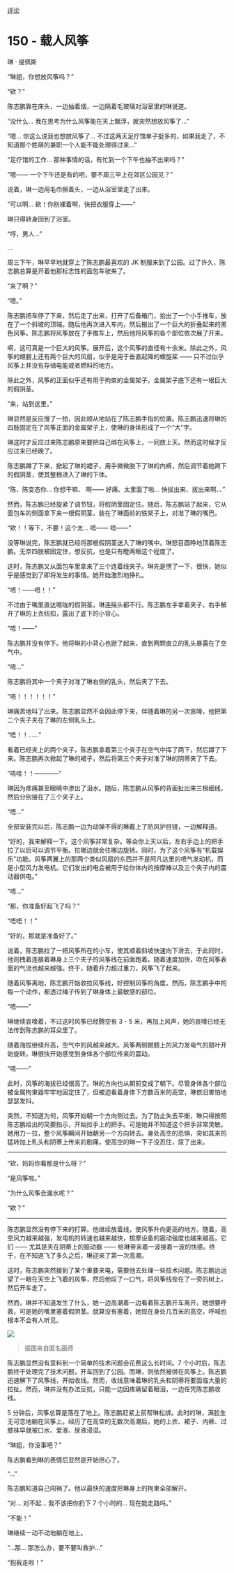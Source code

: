 [评论](https://github.com/SCLeoX/Wearable-Technology/issues/58)

# 150 - 载人风筝
琳 · 缇佩斯

“琳姐，你想放风筝吗？”

“欸？”

陈志鹏靠在床头，一边抽着烟，一边隔着毛玻璃对浴室里的琳说道。

“没什么... 我在思考为什么风筝能在天上飘浮，就突然想放风筝了...”

“嗯... 你这么说我也想放风筝了... 不过这两天足疗馆单子挺多的，如果我走了，不知道那个姓萌的兼职一个人能不能处理得过来...”

“足疗馆的工作... 那种事情的话，有忙到一个下午也抽不出来吗？”

“嗯—— 一个下午还是有的吧，要不周三早上在郊区公园见？”

说着，琳一边用毛巾擦着头，一边从浴室里走了出来。

“可以啊... 欸！你别裸着啊，快把衣服穿上——”

琳只得转身回到了浴室。

“哼，男人...”

...

周三下午，琳早早地就穿上了陈志鹏最喜欢的 JK 制服来到了公园。过了许久，陈志鹏总算是开着他那标志性的面包车驶来了。

“来了啊？”

“嗯。”

陈志鹏把车停了下来，然后走了出来，打开了后备箱门，抬出了一个小手推车，放在了一个斜坡的顶端。随后他再次进入车内，然后搬出了一个巨大的折叠起来的黑色风筝。陈志鹏将风筝放在了手推车上，然后他将风筝的各个部位依次展了开来。

嗬，这可真是一个巨大的风筝。展开后，这个风筝的直径有十余米。除此之外，风筝的翅膀上还有两个巨大的风扇，似乎是用于垂直起降的螺旋桨 —— 只不过似乎风筝上并没有存储电能或者燃料的地方。

除此之外，风筝的正面似乎还有用于拘束的金属架子。金属架子底下还有一根巨大的假阴茎。

“来，站到这里。”

琳显然是反应慢了一拍，因此顺从地站在了陈志鹏手指的位置。陈志鹏迅速将琳的四肢固定在了风筝正面的金属架子上，使琳的身体形成了一个“大”字。

琳这时才反应过来陈志鹏原来要把自己绑在风筝上，一同放上天。然而这时候才反应过来已经晚了。

陈志鹏蹲了下来，掀起了琳的裙子，用手微微脱下了琳的内裤，然后调节着她跨下的假阴茎，使其整根进入了琳的下体。

“陈、陈变态你... 你想干嘛、 啊—— 好痛、太里面了啦... 快拔出来、拔出来啊、、”

然而，陈志鹏已经旋紧了调节钮，将假阴茎固定住。随后，陈志鹏站了起来，它从面包车的侧面拿下来一根假阴茎，装在了琳面前的铁架子上，对准了琳的嘴巴。

“欸！！等下，不要！这个太... 唔—— 唔——”

没等琳说完，陈志鹏就已经将那根假阴茎送入了琳的嘴中。琳怒目圆睁地顶着陈志鹏。无奈四肢被固定住，想反抗，也是只有瞪两眼这个程度了。

这时，陈志鹏又从面包车里拿来了三个连着线夹子。琳先是愣了一下，很快，她似乎是感觉到了即将发生的事情。她开始激烈地挣扎。

“唔！——唔！！”

不过由于嘴里直达喉咙的假阴茎，琳连摇头都不行。陈志鹏左手拿着夹子，右手解开了琳的上衣纽扣，露出了底下的小背心。

“唔！——”

陈志鹏并没有停下。他将琳的小背心也掀了起来，直到两颗直立的乳头暴露在了空气中。

“唔...”

陈志鹏将其中一个夹子对准了琳右侧的乳头，然后夹了下去。

“唔！！！！！！”

琳痛苦地叫了出来。陈志鹏显然不会因此停下来，伴随着琳的另一次哀嚎，他把第二个夹子夹在了琳的左侧乳头上。

“唔！！......”

看着已经夹上的两个夹子，陈志鹏拿着第三个夹子在空气中挥了两下，然后蹲了下来。陈志鹏再次掀起了琳的裙子，然后将第三个夹子对准了琳的阴蒂夹了下去。

“唔哇！！————”

琳因为疼痛甚至眼睛中渗出了泪水。随后，陈志鹏从风筝的背面扯出来三根细线，然后分别接在了三个夹子上。

“唔...”

全部安装完以后，陈志鹏一边为动弹不得的琳戴上了防风护目镜，一边解释道。

“好的，我来解释一下。这个风筝非常复杂。等会你上天以后，左右手边上的把手拉了以后可以调节平衡。拉哪边就会往哪边旋转。同时，为了这个风筝有“机载娱乐”功能。风筝两翼上的那两个类似风扇的东西并不是阿凡达里的喷气发动机，而是小型风力发电机。它们发出的电会被用于给你体内的按摩棒以及三个夹子内的震动器供电。”

“唔...”

“那，你准备好起飞了吗？”

“唔唔！！”

“好的，那就是准备好了。”

说着，陈志鹏拉了一把风筝所在的小车，使其顺着斜坡快速向下滑去，于此同时，他则拽着连接着琳身上三个夹子的风筝线在前面跑着。随着速度加快，吹在风筝表面的气流也越来越强。终于，随着升力超过重力，风筝飞了起来。

随着风筝离地，陈志鹏开始收拉风筝线，好控制风筝的角度。然而，陈志鹏手中的每一个动作，都透过绳子传到了琳身体上最敏感的部位。

“唔——”

琳继续哀嚎着，不过这时风筝已经腾空有 3 - 5 米，再加上风声，她的哀嚎已经无法传到陈志鹏的耳朵里了。

随着海拔继续升高，空气中的风越来越大。风筝两侧翅膀上的风力发电气的扇叶开始旋转。琳很快开始感觉到身体各个部位传来的震动。

“唔——”

此时，风筝的海拔已经很高了。琳的方向也从朝前变成了朝下。尽管身体各个部位被金属拘束器牢牢地固定住了，但被迫看着身体下方数百米的高空，琳依旧害怕地瑟瑟发抖。

突然，不知道为何，风筝开始朝一个方向侧过去。为了防止失去平衡，琳只得按照陈志鹏给出的简要指示，开始拉手上的把手。可是她并不知道这个把手非常灵敏。她用力一拉，整个风筝瞬间开始朝另一个方向转去。身处高空的恐惧，突如其来的猛转加上乳头和阴蒂上传来的剧痛，使高空的琳一下子没忍住，尿了出来。

***

“欸，妈妈你看那是什么呀？”

“是风筝啦。”

“为什么风筝会漏水呢？”

“欸？”

***

陈志鹏显然没有停下来的打算。他继续放着线，使风筝升向更高的地方。随着，高空风力越来越强，发电机的转速也越来越快，按摩设备的震动强度也越来越高，它们 —— 尤其是夹在阴蒂上的振动器 —— 给琳带来着一波接着一波的快感。终于，在不知道飞了多久之后，琳迎来了第一次高潮。

这时，陈志鹏突然接到了某个重要来电，需要他去处理一些技术问题。陈志鹏远远望了一眼在天空上飞着的风筝，然后他叹了一口气，将风筝线拴在了一旁的树上，然后开车走了。

然而，琳并不知道发生了什么，她一边高潮着一边看着陈志鹏开车离开。她想要呼救，可是她的嘴里塞着假阴茎。就算没有塞着，她现在身处几百米的高空，呼喊也根本不会有人听见。

![](./载人风筝.jpg)

> 插图来自匿名画师

陈志鹏显然没有意料到一个简单的技术问题会花费这么长时间。7 个小时后，陈志鹏终于处理完了技术问题，开车回到了公园。而琳，则依然被绑在风筝上。陈志鹏迅速解下了风筝线，开始收线。然而，收线意味着琳的乳头和阴蒂将要面临大量的拉扯。然而，琳并没有办法反抗，只能一边因疼痛留着眼泪，一边任凭陈志鹏收线。

5 分钟后，风筝总算是落在了地上。陈志鹏赶紧上前帮琳松绑。此时的琳，满脸生无可恋地躺在风筝上。经历了在高空的无数次高潮后，她的上衣、裙子、内裤、过膝袜早就被口水、爱液、尿液浸湿。

“琳姐，你没事吧？”

陈志鹏看到琳的表情后显然是开始担心了。

“...”

陈志鹏知道自己闯祸了。他以最快的速度把琳身上的拘束全部解开。

“对... 对不起... 我不该把你扔下 7 个小时的... 现在能走路吗。”

“不能！”

琳继续一动不动地躺在地上。

“...那... 那怎么办，要不要叫救护...”

“抱我走啦！”
